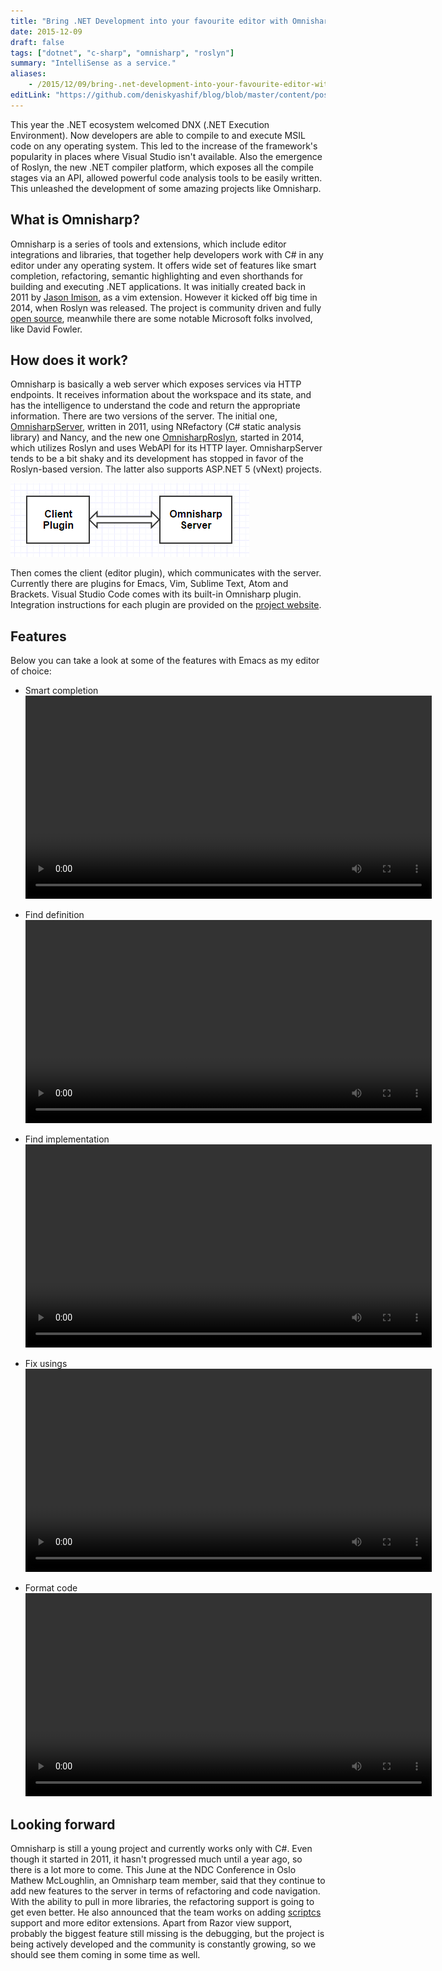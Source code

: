 ```yaml
---
title: "Bring .NET Development into your favourite editor with Omnisharp"
date: 2015-12-09
draft: false
tags: ["dotnet", "c-sharp", "omnisharp", "roslyn"]
summary: "IntelliSense as a service."
aliases: 
    - /2015/12/09/bring-.net-development-into-your-favourite-editor-with-omnisharp
editLink: "https://github.com/deniskyashif/blog/blob/master/content/posts/2015-12-09-bring-dotnet-into-your-editor-omnisharp.md"
---
```


This year the .NET ecosystem welcomed DNX (.NET Execution Environment). Now developers are able to compile to and execute MSIL code on any operating system. This led to the increase of the framework's popularity in places where Visual Studio isn't available. Also the emergence of Roslyn, the new .NET compiler platform, which exposes all the compile stages via an API, allowed powerful code analysis tools to be easily written. This unleashed the development of some amazing projects like Omnisharp. 

## What is Omnisharp?

Omnisharp is a series of tools and extensions, which include editor integrations and libraries, that together help developers work with C# in any editor under any operating system. It offers wide set of features like smart completion, refactoring, semantic highlighting and even shorthands for building and executing .NET applications. It was initially created back in 2011 by [Jason Imison](https://twitter.com/JasonImison), as a vim extension. However it kicked off big time in 2014, when Roslyn was released. The project is community driven and fully [open source](https://github.com/OmniSharp/omnisharp-roslyn), meanwhile there are some notable Microsoft folks involved, like David Fowler.

##  How does it work?

Omnisharp is basically a web server which exposes services via HTTP endpoints. It receives information about the workspace and its state, and has the intelligence to understand the code and return the appropriate information. There are two versions of the server. The initial one, [OmnisharpServer](https://github.com/OmniSharp/omnisharp-server), written in 2011, using NRefactory (C# static analysis library) and Nancy, and the new one [OmnisharpRoslyn](https://github.com/OmniSharp/omnisharp-roslyn), started in 2014, which utilizes Roslyn and uses WebAPI for its HTTP layer. OmnisharpServer tends to be a bit shaky and its development has stopped in favor of the Roslyn-based version. The latter also supports ASP.NET 5 (vNext) projects. 

![client-server](/images/posts/2015-12-09-omnisharp/client-server.png "Client-Server")

Then comes the client (editor plugin), which communicates with the server. Currently there are plugins for Emacs, Vim, Sublime Text, Atom and Brackets. Visual Studio Code comes with its built-in Omnisharp plugin. Integration instructions for each plugin are provided on the [project website](http://www.omnisharp.net/#integrations).

## Features

Below you can take a look at some of the features with Emacs as my editor of choice:  

* Smart completion  
<video alt="Smart completion" src="/images/posts/2015-12-09-omnisharp/intellisense.mp4" controls="controls" width="650px"></video>

* Find definition  
<video alt="Smart completion" src="/images/posts/2015-12-09-omnisharp/goto-definition.mp4" controls="controls" width="650px"></video>

* Find implementation  
<video alt="Smart completion" src="/images/posts/2015-12-09-omnisharp/goto-implementation.mp4" controls="controls" width="650px"></video>

* Fix usings  
<video alt="Smart completion" src="/images/posts/2015-12-09-omnisharp/fix-usings.mp4" controls="controls" width="650px"></video>

* Format code  
<video alt="Smart completion" src="/images/posts/2015-12-09-omnisharp/code-formatting.mp4" controls="controls" width="650px"></video>

## Looking forward

Omnisharp is still a young project and currently works only with C#. Even though it started in 2011, it hasn't progressed much until a year ago, so there is a lot more to come. This June at the NDC Conference in Oslo Mathew McLoughlin, an Omnisharp team member, said that they continue to add new features to the server in terms of refactoring and code navigation. With the ability to pull in more libraries, the refactoring support is going to get even better. He also announced that the team works on adding [scriptcs](http://scriptcs.net/) support and more editor extensions. Apart from Razor view support, probably the biggest feature still missing is the debugging, but the project is being actively developed and the community is constantly growing, so we should see them coming in some time as well. 

